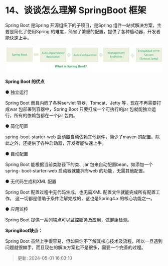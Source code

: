 # 14、谈谈怎么理解 SpringBoot 框架

Spring Boot 是Spring 开源组织下的子项目，是Spring 组件一站式解决方案，主要是简化了使用Spring 的难度，简省了繁重的配置，提供了各种启动器，开发者能快速上手。

![1714550576987-ae56f49f-522c-4c13-a2f1-2c8e37b9356d.png](./img/h4-5ZP1AeMthhmbw/1714550576987-ae56f49f-522c-4c13-a2f1-2c8e37b9356d-773596.png)

**Spring Boot 的优点**

● 独立运行

Spring Boot 而且内嵌了各种servlet 容器，Tomcat、Jetty 等，现在不再需要打成war 包部署到容器中，Spring Boot 只要打成一个可执行的jar 包就能独立运行，所有的依赖包都在一个jar 包内。

● 简化配置

spring-boot-starter-web 启动器自动依赖其他组件，简少了maven 的配置。除此之外，还提供了各种启动器，开发者能快速上手。

● 自动配置

Spring Boot 能根据当前类路径下的类、jar 包来自动配置bean，如添加一个spring- boot-starter-web 启动器就能拥有web 的功能，无需其他配置。

● 无代码生成和XML 配置

Spring Boot 配置过程中无代码生成，也无需XML 配置文件就能完成所有配置工作， 这一切都是借助于条件注解完成的，这也是Spring4.x 的核心功能之一。

● 应用监控

Spring Boot 提供一系列端点可以监控服务及应用，做健康检测。

**Spring********Boot********缺点：**

Spring Boot 虽然上手很容易，但如果你不了解其核心技术及流程，所以一旦遇到问题就很棘手，而且现在的解决方案也不是很多，需要一个完善的过程。

> 更新: 2024-05-01 16:03:10  
